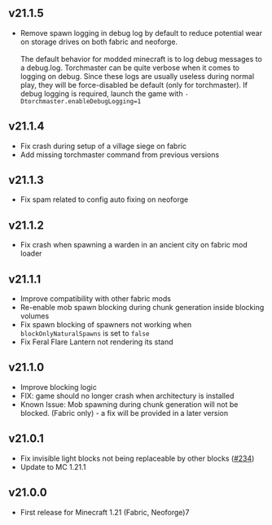 ## v21.1.5
- Remove spawn logging in debug log by default to reduce potential wear on storage drives on both fabric and neoforge. \
  \
  The default behavior for modded minecraft is to log debug messages to a debug.log.
  Torchmaster can be quite verbose when it comes to logging on debug.
  Since these logs are usually useless during normal play, they will be force-disabled be default (only for torchmaster).
  If debug logging is required, launch the game with `-Dtorchmaster.enableDebugLogging=1`

## v21.1.4
- Fix crash during setup of a village siege on fabric
- Add missing torchmaster command from previous versions

## v21.1.3
- Fix spam related to config auto fixing on neoforge

## v21.1.2
- Fix crash when spawning a warden in an ancient city on fabric mod loader

## v21.1.1
- Improve compatibility with other fabric mods
- Re-enable mob spawn blocking during chunk generation inside blocking volumes
- Fix spawn blocking of spawners not working when `blockOnlyNaturalSpawns` is set to `false`
- Fix Feral Flare Lantern not rendering its stand

## v21.1.0
- Improve blocking logic
- FIX: game should no longer crash when architectury is installed
- Known Issue: Mob spawning during chunk generation will not be blocked. (Fabric only) - a fix will be provided in a later version

## v21.0.1 
- Fix invisible light blocks not being replaceable by other blocks ([#234](https://github.com/Xalcon/TorchMaster/issues/234))
- Update to MC 1.21.1

## v21.0.0
- First release for Minecraft 1.21 (Fabric, Neoforge)7
